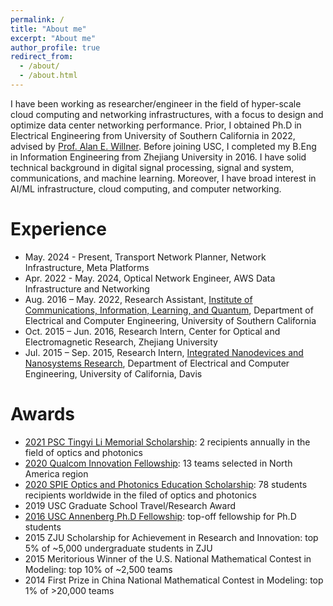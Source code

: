 ```yaml
---
permalink: /
title: "About me"
excerpt: "About me"
author_profile: true
redirect_from: 
  - /about/
  - /about.html
---
```


I have been working as researcher/engineer in the field of hyper-scale cloud computing and networking infrastructures, with a focus to design and optimize data center networking performance. Prior, I obtained Ph.D in Electrical Engineering from University of Southern California in 2022, advised by [Prof. Alan E. Willner](https://ee.usc.edu/~willner/). Before joining USC, I completed my B.Eng in Information Engineering from Zhejiang University in 2016. I have solid technical background in digital signal processing, signal and system, communications, and machine learning. Moreover, I have broad interest in AI/ML infrastructure, cloud computing, and computer networking.


Experience
=============================
* May. 2024 - Present, Transport Network Planner, Network Infrastructure, Meta Platforms
* Apr. 2022 - May. 2024, Optical Network Engineer, AWS Data Infrastructure and Networking
* Aug. 2016 – May. 2022, Research Assistant, [Institute of Communications, Information, Learning, and Quantum](https://minghsiehece.usc.edu/groups-and-institutes/cilq/), Department of Electrical and Computer Engineering, University of Southern California
* Oct. 2015 – Jun. 2016, Research Intern, Center for Optical and Electromagnetic Research, Zhejiang University
* Jul. 2015 – Sep. 2015, Research Intern, [Integrated Nanodevices and Nanosystems Research](https://faculty.engineering.ucdavis.edu/islam/research/), Department of Electrical and Computer Engineering, University of California, Davis


Awards
============================
* [2021 PSC Tingyi Li Memorial Scholarship](https://psc-sc.org/tingye-li-memorial-scholarship-announcement-and-winners/): 2 recipients annually in the field of optics and photonics
* [2020 Qualcom Innovation Fellowship](https://www.qualcomm.com/research/university-relations/innovation-fellowship): 13 teams selected in North America region
* [2020 SPIE Optics and Photonics Education Scholarship](https://spie.org/Documents/Courses/Education_Outreach/Scholarships/2020/Runzhou-Zhang-PR20.pdf): 78 students recipients worldwide in the filed of optics and photonics
* 2019 USC Graduate School Travel/Research Award
* [2016 USC Annenberg Ph.D Fellowship](https://graduateschool.usc.edu/fellowships/fellowships-for-phd-students/): top-off fellowship for Ph.D students
* 2015 ZJU Scholarship for Achievement in Research and Innovation: top 5% of ~5,000 undergraduate students in ZJU
* 2015 Meritorious Winner of the U.S. National Mathematical Contest in Modeling: top 10% of ~2,500 teams
* 2014 First Prize in China National Mathematical Contest in Modeling: top 1% of >20,000 teams
